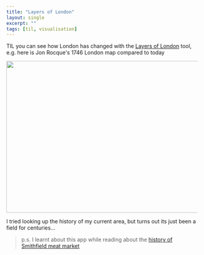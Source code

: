 ```yaml
---
title: "Layers of London"
layout: single
excerpt: ""
tags: [til, visualisation]
---
```


TIL you can see how London has changed with the [Layers of London](https://www.layersoflondon.org/map) tool, e.g. here is Jon Rocque's 1746 London map compared to today

<img src="/images/london_map.gif" width="600" height="400"> 

I tried looking up the history of my current area, but turns out its just been a field for centuries...


> p.s. I learnt about this app while reading about the [history of Smithfield meat market](https://londonist.substack.com/p/smithfield-how-it-all-began) 

